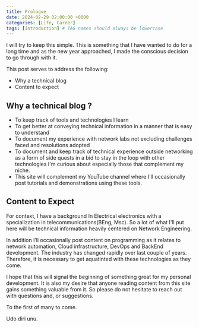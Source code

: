 ```yaml
---
title: Prologue
date: 2024-02-29 02:00:00 +0000
categories: [Life, Career]
tags: [Introduction] # TAG names should always be lowercase
---
```


I will try to keep this simple. This is something that I have wanted to do for a long time and as the new year approached, I made the conscious decision to go through with it.

This post serves to address the following:

- Why a technical blog
- Content to expect

## Why a technical blog ?

- To keep track of tools and technologies I learn
- To get better at conveying technical information in a manner that is easy to understand
- To document my experience with network labs not excluding challenges faced and resolutions adopted
- To document and keep track of technical experience outside networking as a form of side quests in a bid to stay in the loop with other technologies I'm curious about especially those that complement my niche.
- This site will complement my YouTube channel where I'll occasionally post tutorials and demonstrations using these tools.

## Content to Expect

For context, I have a background In Electrical electronics with a specialization in telecommunications(BEng, Msc). So a lot of what I'll put here will be technical information heavily centered on Network Engineering.

In addition I’ll occasionally post content on programming as it relates to network automation, Cloud infrastructure, DevOps and BackEnd development. The industry has changed rapidly over last couple of years. Therefore, it is necessary to get aquatinted with these technologies as they come.

I hope that this will signal the beginning of something great for my personal development. It is also my desire that anyone reading content from this site gains something valuable from it. So please do not hesitate to reach out with questions and, or suggestions.

To the first of many to come.

Udo diri unu.
